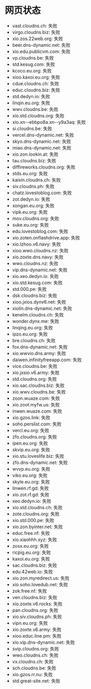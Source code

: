 # 网页状态
- vast.cloudns.ch: 失败
- virgo.cloudns.biz: 失败
- xio.zos.22web.org: 失败
- beer.dns-dynamic.net: 失败
- xio.edu.publicvm.com: 失败
- vp.cloudns.be: 失败
- std.kesug.com: 失败
- kcoco.eu.org: 失败
- xioo.kaxoi.eu.org: 失败
- cdue.cloudns.ch: 失败
- educ.cloudns.biz: 失败
- std.dedyn.io: 失败
- linqin.eu.org: 失败
- wwv.cloudns.be: 失败
- xio.std.cloudns.org: 失败
- xio.xn--ebbpo8a.xn--y9a3aq: 失败
- si.cloudns.be: 失败
- vercel.dns-dynamic.net: 失败
- skyo.dns-dynamic.net: 失败
- miao.dns-dynamic.net: 失败
- xio.zon.lookin.at: 失败
- tau.cloudns.biz: 失败
- diffireworks.cloudns.org: 失败
- stds.eu.org: 失败
- kaixin.cloudns.ch: 失败
- siv.cloudns.ph: 失败
- chatz.lovestoblog.com: 失败
- zot.dedyn.io: 失败
- xongan.eu.org: 失败
- vipk.eu.org: 失败
- mov.cloudns.org: 失败
- suke.eu.org: 失败
- edu.lovestoblog.com: 失败
- xio.zoten.onflashdrive.app: 失败
- xio.lzhoo.v6.navy: 失败
- xioo.wwo.cloudns.nz: 失败
- xio.zoxte.dns.navy: 失败
- wwo.cloudns.nz: 失败
- vip.dns-dynamic.net: 失败
- xio.xeo.dedyn.io: 失败
- xio.std.kesug.com: 失败
- std.000.pe: 失败
- dsk.cloudns.biz: 失败
- xioo.jxios.dynv6.net: 失败
- xiolin.dns-dynamic.net: 失败
- kenelm.cloudns.ch: 失败
- wonder.dynx.me: 失败
- linqing.eu.org: 失败
- ipzo.eu.org: 失败
- bre.cloudns.ch: 失败
- fox.dns-dynamic.net: 失败
- xio.wwvio.dns.army: 失败
- daiwen.infinityfreeapp.com: 失败
- vice.cloudns.be: 失败
- xio.jxsio.v6.army: 失败
- std.cloudns.org: 失败
- xio.sac.cloudns.biz: 失败
- xio.wwv.cloudns.be: 失败
- zoon.wuaze.com: 失败
- xio.zoot.myfw.us: 失败
- inwen.wuaze.com: 失败
- xio.gzos.link: 失败
- soho.perslist.com: 失败
- vercl.eu.org: 失败
- zfo.cloudns.org: 失败
- ipen.eu.org: 失败
- skvip.eu.org: 失败
- xio.stu.loveslife.biz: 失败
- zfo.dns-dynamic.net: 失败
- wvvp.eu.org: 失败
- viko.eu.org: 失败
- skyle.eu.org: 失败
- linwen.rf.gd: 失败
- xio.zot.rf.gd: 失败
- xeo.dedyn.io: 失败
- xio.std.cloudns.ch: 失败
- zote.cloudns.org: 失败
- xio.std.000.pe: 失败
- xio.zon.byinter.net: 失败
- educ.free.nf: 失败
- xio.xiaohhh.xyz: 失败
- zosx.eu.org: 失败
- ricpig.eu.org: 失败
- kaxoi.eu.org: 失败
- sac.cloudns.biz: 失败
- edu.42web.io: 失败
- xio.zon.myredirect.us: 失败
- xio.soho.lovedub.net: 失败
- zok.free.nf: 失败
- ven.cloudns.biz: 失败
- xio.zoxte.v6.rocks: 失败
- pan.cloudns.org: 失败
- xio.siv.cloudns.ph: 失败
- vipn.eu.org: 失败
- xio.zoxte.v6.army: 失败
- xioo.educ.line.pm: 失败
- xio.vip.dns-dynamic.net: 失败
- svip.cloudns.org: 失败
- wwo.cloudns.ch: 失败
- vx.cloudns.ch: 失败
- sch.cloudns.be: 失败
- xio.gzos.rr.nu: 失败
- std.great-site.net: 失败
